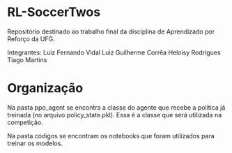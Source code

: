 # RL-SoccerTwos
Repositório destinado ao trabalho final da disciplina de Aprendizado por Reforço da UFG.

Integrantes:
Luiz Fernando Vidal
Luiz Guilherme Corrêa
Heloisy Rodrigues
Tiago Martins

# Organização

Na pasta ppo_agent se encontra a classe do agente que recebe a política já treinada (no arquivo policy_state.pkl). Essa é a classe que será utilizada na competição.

Na pasta códigos se encontram os notebooks que foram utilizados para treinar os modelos.
